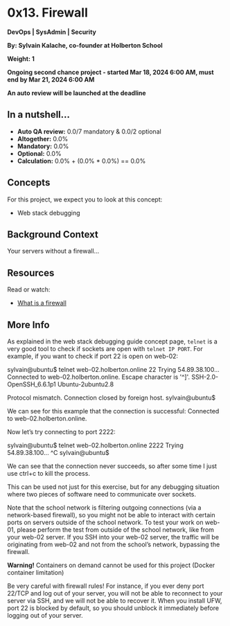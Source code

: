 # 0x13. Firewall

**DevOps | SysAdmin | Security**
  
**By: Sylvain Kalache, co-founder at Holberton School**

**Weight: 1**

**Ongoing second chance project - started Mar 18, 2024 6:00 AM, must end by Mar 21, 2024 6:00 AM**

**An auto review will be launched at the deadline**

## In a nutshell…
- **Auto QA review:** 0.0/7 mandatory & 0.0/2 optional
- **Altogether:**  0.0%
- **Mandatory:** 0.0%
- **Optional:** 0.0%
- **Calculation:**  0.0% + (0.0% * 0.0%)  == 0.0%

## Concepts
For this project, we expect you to look at this concept:

- Web stack debugging

## Background Context
Your servers without a firewall…

## Resources
Read or watch:

- [What is a firewall](#)
  
## More Info
As explained in the web stack debugging guide concept page, `telnet` is a very good tool to check if sockets are open with `telnet IP PORT`. For example, if you want to check if port 22 is open on web-02:

sylvain@ubuntu$ telnet web-02.holberton.online 22
Trying 54.89.38.100...
Connected to web-02.holberton.online.
Escape character is '^]'.
SSH-2.0-OpenSSH_6.6.1p1 Ubuntu-2ubuntu2.8

Protocol mismatch.
Connection closed by foreign host.
sylvain@ubuntu$


We can see for this example that the connection is successful: Connected to web-02.holberton.online.

Now let’s try connecting to port 2222:

sylvain@ubuntu$ telnet web-02.holberton.online 2222
Trying 54.89.38.100...
^C
sylvain@ubuntu$


We can see that the connection never succeeds, so after some time I just use ctrl+c to kill the process.

This can be used not just for this exercise, but for any debugging situation where two pieces of software need to communicate over sockets.

Note that the school network is filtering outgoing connections (via a network-based firewall), so you might not be able to interact with certain ports on servers outside of the school network. To test your work on web-01, please perform the test from outside of the school network, like from your web-02 server. If you SSH into your web-02 server, the traffic will be originating from web-02 and not from the school’s network, bypassing the firewall.

**Warning!**
Containers on demand cannot be used for this project (Docker container limitation)

Be very careful with firewall rules! For instance, if you ever deny port 22/TCP and log out of your server, you will not be able to reconnect to your server via SSH, and we will not be able to recover it. When you install UFW, port 22 is blocked by default, so you should unblock it immediately before logging out of your server.

